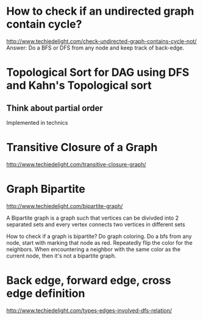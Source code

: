 


# How to check if an undirected graph contain cycle? 
http://www.techiedelight.com/check-undirected-graph-contains-cycle-not/
Answer: Do a BFS or DFS from any node and keep track of back-edge.

# Topological Sort for DAG using DFS and Kahn's Topological sort
## Think about partial order
Implemented in technics


# Transitive Closure of a Graph
http://www.techiedelight.com/transitive-closure-graph/

# Graph Bipartite
http://www.techiedelight.com/bipartite-graph/

A Bipartite graph is a graph such that vertices can be divivded into 2 separated sets and every vertex connects two vertices in different sets

How to check if a graph is bipartite?
Do graph coloring. Do a bfs from any node, start with marking that node as red. Repeatedly flip the color for the neighbors. When encountering a neighbor with the same color as the current node, then it's not a bipartite graph.

# Back edge, forward edge, cross edge definition
http://www.techiedelight.com/types-edges-involved-dfs-relation/